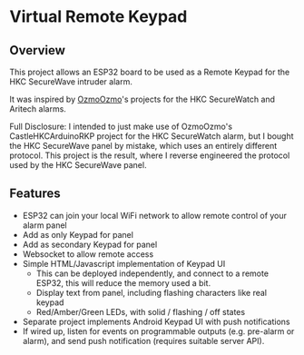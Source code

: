 # Virtual Remote Keypad

## Overview
This project allows an ESP32 board to be used as a Remote Keypad for the HKC SecureWave intruder alarm.

It was inspired by [OzmoOzmo](../../OzmoOzmo)'s projects for the HKC SecureWatch and Aritech alarms.

Full Disclosure: I intended to just make use of OzmoOzmo's CastleHKCArduinoRKP project for the HKC SecureWatch alarm, but I bought the HKC SecureWave panel by mistake, which uses an entirely different protocol. This project is the result, where I reverse engineered the protocol used by the HKC SecureWave panel.

## Features
* ESP32 can join your local WiFi network to allow remote control of your alarm panel
* Add as only Keypad for panel
* Add as secondary Keypad for panel
* Websocket to allow remote access
* Simple HTML/Javascript implementation of Keypad UI
  * This can be deployed independently, and connect to a remote ESP32, this will reduce the memory used a bit.
  * Display text from panel, including flashing characters like real keypad
  * Red/Amber/Green LEDs, with solid / flashing / off states
* Separate project implements Android Keypad UI with push notifications
* If wired up, listen for events on programmable outputs (e.g. pre-alarm or alarm), and send push notification (requires suitable server API).
